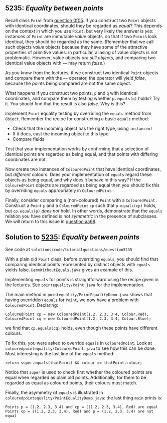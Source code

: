 ## 5235: *Equality between points*

Recall class `Point` from [question 0f05](0f05.md).  If you construct two `Point` objects
with identical coordinates, should they be regarded as *equal*?  This depends on the context in which
you use `Point`, but very likely the answer is *yes*: instances of `Point`
are immutable *value* objects, so that if two `Point`s look identical, they should be regarded
as the same.  (Remember that we call such objects *value* objects because they have some of the
attractive properties of primitive values: in particular, aliasing of value objects is not problematic.  However,
value objects *are still objects*, and comparing two identical value objects with `==` may return
*false*.)

As you know from the lectures, if we construct two identical `Point` objects and compare them
with the `==` operator, the operator will yield *false*, because the points being compared
are not the same object.

What happens if you construct two points, `p` and `q` with identical coordinates, and compare them by testing
whether `p.equals(q)` holds?  Try it.  You should find that the result is also *false*.  Why is this?

Implement `Point` equality testing by overriding the `equals` method from `Object`.  Remember the
recipe for constructing a basic `equals` method:

* Check that the incoming object has the right type, using `instanceof`
* If it does, cast the incoming object to this type
* Compare fields

Test that your implementation works by confirming that a selection of identical points are regarded as being equal,
and that points with differing coordinates are not.

Now create two instances of `ColouredPoint` that have identical coordinates, but *different* colours.
Does your implementation of `equals` regard these objects as being equal, and why does it behave in
this way?  If the `ColouredPoint` objects are regarded as being equal then you should fix this by overriding
`equals` appropriately in `ColouredPoint`.

Finally, consider comparing a (non-coloured) `Point` with a `ColouredPoint.`  Construct a
`Point` `p` and a `ColouredPoint` `cp` such that `p.equals(cp)`
holds, but `cp.equals(p)` *does not* hold.  In other words, demonstrate that the `equals` relation you
have defined is not *symmetric* in the presence of subclasses.  We will return to this issue in [question aa68](aa68.md).

## Solution to [5235](../questions/5235): *Equality between points*

See code at `solutions/code/tutorialquestions/question5235`

With a plain old `Point` class, before overriding `equals`, you should find that
comparing identical points represented by distinct objects with `equals` yields false.
`DemoWithoutEquals.java` gives an example of this.

Implementing `equals` for points is straightforward using the recipe given in the lectures.
See `pointequality/Point.java` for the implementation.

The main method in `pointequality/PointEqualityDemo.java` shows that having overridden
`equals` for `Point`, we now have a problem with `ColouredPoint`.  Declaring:

```
ColouredPoint cp = new ColouredPoint(1.2, 2.3, 3.4, Colour.Red);
ColouredPoint cq = new ColouredPoint(1.2, 2.3, 3.4, Colour.Blue);
```

we find that `cp.equals(cq)` holds, even though these points have different colours.

To fix this, you were asked to override `equals` in `ColouredPoint`.  Look at
`colouredpointequality/ColouredPoint.java` to see how this can be done.  Most interesting
is the last line of the `equals` method:

```
return super.equals(thatPoint) && colour == thatPoint.colour;
```

Notice that `super` is used to check first whether the coloured points are equal when
regarded as plain old points.  Additionally, for them to be regarded as equal as coloured points,
their colours must match.

Finally, the asymmetry of `equals` is illustrated in `colouredpointequality/PointEqualityDemo.java`:
the last thing `main` prints is:

```
Points p = (1.2, 2.3, 3.4) and cp = ((1.2, 2.3, 3.4), Red) are equal
Points cp = ((1.2, 2.3, 3.4), Red) and p = (1.2, 2.3, 3.4) are not equal
```